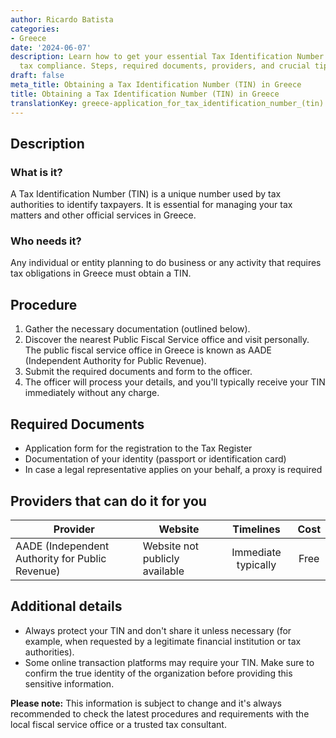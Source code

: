 ```yaml
---
author: Ricardo Batista
categories:
- Greece
date: '2024-06-07'
description: Learn how to get your essential Tax Identification Number in Greece for
  tax compliance. Steps, required documents, providers, and crucial tips provided.
draft: false
meta_title: Obtaining a Tax Identification Number (TIN) in Greece
title: Obtaining a Tax Identification Number (TIN) in Greece
translationKey: greece-application_for_tax_identification_number_(tin)
---
```



## Description
### What is it?
A Tax Identification Number (TIN) is a unique number used by tax authorities to identify taxpayers. It is essential for managing your tax matters and other official services in Greece.

### Who needs it?
Any individual or entity planning to do business or any activity that requires tax obligations in Greece must obtain a TIN.

## Procedure
1. Gather the necessary documentation (outlined below).
2. Discover the nearest Public Fiscal Service office and visit personally. The public fiscal service office in Greece is known as AADE (Independent Authority for Public Revenue). 
3. Submit the required documents and form to the officer.
4. The officer will process your details, and you'll typically receive your TIN immediately without any charge.

## Required Documents
- Application form for the registration to the Tax Register
- Documentation of your identity (passport or identification card)
- In case a legal representative applies on your behalf, a proxy is required

## Providers that can do it for you
| Provider        |     Website     |     Timelines    |       Cost      |
| --------------- | --------------- |  :-------------: | :-------------: |
| AADE (Independent Authority for Public Revenue) |  Website not publicly available  |  Immediate typically  | Free |

## Additional details
- Always protect your TIN and don't share it unless necessary (for example, when requested by a legitimate financial institution or tax authorities).
- Some online transaction platforms may require your TIN. Make sure to confirm the true identity of the organization before providing this sensitive information.

**Please note:** This information is subject to change and it's always recommended to check the latest procedures and requirements with the local fiscal service office or a trusted tax consultant.